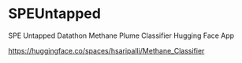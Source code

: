 # SPEUntapped
SPE Untapped Datathon
Methane Plume Classifier Hugging Face App

https://huggingface.co/spaces/hsaripalli/Methane_Classifier
